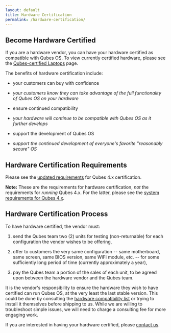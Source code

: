 ```yaml
---
layout: default
title: Hardware Certification
permalink: /hardware-certification/
---
```


## Become Hardware Certified

If you are a hardware vendor, you can have your hardware certified as
compatible with Qubes OS. To view currently certified hardware, please see
the [Qubes-certified Laptops] page.

The benefits of hardware certification include:

* your customers can buy with confidence
- *your customers know they can take advantage of the full functionality
of Qubes OS on your hardware*

* ensure continued compatibility
- *your hardware will continue to be compatible with Qubes OS as it
further develops*

* support the development of Qubes OS
- *support the continued development of everyone's favorite "reasonably
secure" OS*

## Hardware Certification Requirements

Please see the [updated requirements] for Qubes 4.x certification.

**Note:** These are the requirements for hardware certification, *not* the
requirements for *running* Qubes 4.x. For the latter, please see the
[system requirements for Qubes 4.x].

## Hardware Certification Process

To have hardware certified, the vendor must:

1. send the Qubes team two (2) units for testing (non-returnable) for
each configuration the vendor wishes to be offering,

2. offer to customers the very same configuration -- same motherboard,
same screen, same BIOS version, same WiFi module, etc. -- for some
sufficiently long period of time (currently approximately a year),

3. pay the Qubes team a portion of the sales of each unit, to be agreed
upon between the hardware vendor and the Qubes team.

It is the vendor's responsibility to ensure the hardware they wish to
have certified can run Qubes OS, at the very least the last stable
version. This could be done by consulting the [hardware compatibility
list](https://www.qubes-os.org/doc/hcl/) or trying to install it
themselves before shipping to us. While we are willing to troubleshoot
simple issues, we will need to charge a consulting fee for more engaging
work.

If you are interested in having your hardware certified, please [contact us].

[Qubes-certified Laptops]: /doc/certified-laptops/
[updated requirements]: /news/2016/07/21/new-hw-certification-for-q4/
[system requirements for Qubes 4.x]: https://www.qubes-os.org/doc/system-requirements/#qubes-release-4x
[contact us]: mailto:business@qubes-os.org

